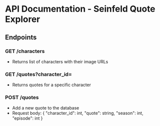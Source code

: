 # API Documentation - Seinfeld Quote Explorer

## Endpoints

### GET /characters
- Returns list of characters with their image URLs

### GET /quotes?character_id=<id>
- Returns quotes for a specific character

### POST /quotes
- Add a new quote to the database
- Request body: { "character_id": int, "quote": string, "season": int, "episode": int }
